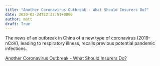 ```yaml
---
title: "Another Coronavirus Outbreak - What Should Insurers Do?"
date: 2020-02-24T22:37:51+0000
author: matt
draft: True
---
```

The news of an outbreak in China of a new type of coronavirus (2019-nCoV), leading to respiratory illness, recalls previous potential pandemic infections.

[ Another Coronavirus Outbreak - What Should Insurers Do? ]( http://www.genre.com/knowledge/blog/another-coronavirus-outbreak-what-should-insurers-do-en.html )
